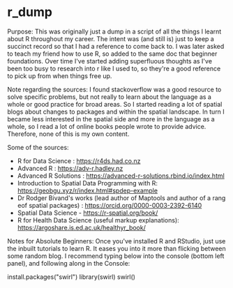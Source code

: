 # r_dump
Purpose:
This was originally just a dump in a script of all the things I learnt about R throughout my career. The intent was (and still is) just to keep a succinct record so that I had a reference to come back to. I was later asked to teach my friend how to use R, so added to the same doc that beginner foundations.  Over time I've started adding superfluous thoughts as I've been too busy to research into r like I used to, so they're a good reference to pick up from when things free up.

Note regarding the sources:
I found stackoverflow was a good resource to solve specific problems, but not really to learn about the language as a whole or good practice for broad areas. So I started reading a lot of spatial blogs about changes to packages and within the spatial landscape. In turn I became less interested in the spatial side and more in the language as a whole, so I read a lot of online books people wrote to provide advice. Therefore, none of this is my own content.

Some of the sources:
- R for Data Science : https://r4ds.had.co.nz
- Advanced R : https://adv-r.hadley.nz 
- Advanced R Solutions :  https://advanced-r-solutions.rbind.io/index.html
- Introduction to Spatial Data Programming with R: https://geobgu.xyz/r/index.html#spdep-example
- Dr Rodger Bivand's works (lead author of Maptools and author of a rang eof spatial packages) : https://orcid.org/0000-0003-2392-6140
- Spatial Data Science - https://r-spatial.org/book/
- R for Health Data Science (useful markup explanations):  https://argoshare.is.ed.ac.uk/healthyr_book/ 

Notes for Absolute Beginners:
Once you've installed R and RStudio, just use the inbuilt tutorials to learn R. It eases you into it more than flicking between some random blog. I recommend typing below into the console (bottom left panel), and following along in the Console:

install.packages("swirl")
library(swirl)
swirl()
